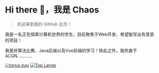# Hi there 👋，我是 Chaos

>  欢迎来到我的 GitHub 主页！

我是一名正在探索计算机世界的学生，目前聚焦于Web开发，希望能写出有意思的项目！

我爱好算法比赛、Java后端以及Vue前端的学习！除此之外，我热衷于ACGN…………

[<img src="https://github-readme-stats.vercel.app/api?username=lvjianchaos&show_icons=true&theme=radical" alt="GitHub Stats" style="zoom: 80%;" />](https://github.com/lvjianchaos) [![Top Langs](https://github-readme-stats.vercel.app/api/top-langs/?username=lvjianchaos&layout=compact)](https://github.com/lvjianchaos) 

>
